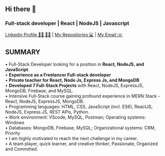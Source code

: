 ## Hi there 👋
### Full-stack developer | React | NodeJS | Javascript

[Linkedin Profile 👨‍💻 👩‍💻](https://www.linkedin.com/in/danielmaximov/) |
[My Repositories 💻](https://github.com/Danielmaximov123?tab=repositories) |
[My Email ✉️](mailto:DanielMaximov2@gmail.com) 


## SUMMARY 
• Full-Stack Developer looking for a position in __React, NodeJS, and JavaScript__.\
• __Experience as a Freelancer Full-stack developer__\
• __Private teacher for React, Node Js, Express Js, and MongoDB__\
• __Developed 7 Full-Stack Projects__ with React, NodeJS, ExpressJS, MongoDB, Firebase, and MySQL.\
• Intensive Full-Stack course gaining profound experience in MERN Stack - React, NodeJS, ExpressJS, 
 MongoDB.\
• Programming languages: HTML, CSS, JavaScript (incl. ES6), ReactJS, NodeJS, Express.JS, REST APIs, Python.\
• Work environment: VScode, MySQL, Postman; Operating systems: Windows\
• Databases: MongoDB, Firebase, MySQL; Organizational systems: CRM, Priority\
• I am highly motivated to reach the next challenge in my career.\
• A team player, quick learner, and creative thinker, Passionate, Organized and Committed.



<!--
**Danielmaximov123/Danielmaximov123** is a ✨ _special_ ✨ repository because its `README.md` (this file) appears on your GitHub profile.

Here are some ideas to get you started:

- 🔭 I’m currently working on ...
- 🌱 I’m currently learning ...
- 👯 I’m looking to collaborate on ...
- 🤔 I’m looking for help with ...
- 💬 Ask me about ...
- 📫 How to reach me: ...
- 😄 Pronouns: ...
- ⚡ Fun fact: ...
-->
